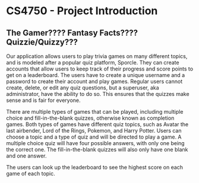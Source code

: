 # CS4750 - Project Introduction
## The Gamer???? Fantasy Facts???? Quizzie/Quizzy???

Our application allows users to play trivia games on many different topics, and is modeled after a popular quiz platform, Sporcle. They can create accounts that allow users to keep track of their progress and score points to get on a leaderboard. The users have to create a unique username and a password to create their account and play games. Regular users cannot create, delete, or edit any quiz questions, but a superuser, aka administrator, have the ability to do so. This ensures that the quizzes make sense and is fair for everyone. 

There are multiple types of games that can be played, including multiple choice and fill-in-the-blank quizzes, otherwise known as completion games. Both types of games have different quiz topics, such as Avatar the last airbender, Lord of the Rings, Pokemon, and Harry Potter. Users can choose a topic and a type of quiz and will be directed to play a game. A multiple choice quiz will have four possible answers, with only one being the correct one. The fill-in-the-blank quizzes will also only have one blank and one answer. 
 
The users can look up the leaderboard to see the highest score on each game of each topic. 
